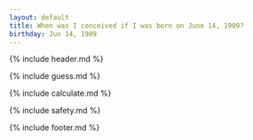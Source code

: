 ```yaml
---
layout: default
title: When was I conceived if I was born on June 14, 1909?
birthday: Jun 14, 1909
---
```


{% include header.md %}

{% include guess.md %}

{% include calculate.md %}

{% include safety.md %}

{% include footer.md %}



